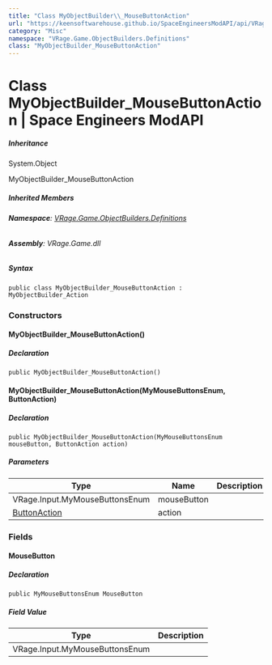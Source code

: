 ```yaml
---
title: "Class MyObjectBuilder\\_MouseButtonAction"
url: "https://keensoftwarehouse.github.io/SpaceEngineersModAPI/api/VRage.Game.ObjectBuilders.Definitions.MyObjectBuilder_MouseButtonAction.html"
category: "Misc"
namespace: "VRage.Game.ObjectBuilders.Definitions"
class: "MyObjectBuilder_MouseButtonAction"
---
```


# Class MyObjectBuilder\_MouseButtonAction | Space Engineers ModAPI

##### Inheritance

System.Object

MyObjectBuilder\_MouseButtonAction

##### Inherited Members

###### **Namespace**: [VRage.Game.ObjectBuilders.Definitions](https://keensoftwarehouse.github.io/SpaceEngineersModAPI/api/VRage.Game.ObjectBuilders.Definitions.html)

###### **Assembly**: VRage.Game.dll

##### Syntax

```
public class MyObjectBuilder_MouseButtonAction : MyObjectBuilder_Action
```

### Constructors

#### MyObjectBuilder\_MouseButtonAction()

##### Declaration

```
public MyObjectBuilder_MouseButtonAction()
```

#### MyObjectBuilder\_MouseButtonAction(MyMouseButtonsEnum, ButtonAction)

##### Declaration

```
public MyObjectBuilder_MouseButtonAction(MyMouseButtonsEnum mouseButton, ButtonAction action)
```

##### Parameters

| Type | Name | Description |
| --- | --- | --- |
| VRage.Input.MyMouseButtonsEnum | mouseButton |     |
| [ButtonAction](https://keensoftwarehouse.github.io/SpaceEngineersModAPI/api/VRage.Game.ObjectBuilders.Definitions.ButtonAction.html) | action |     |

### Fields

#### MouseButton

##### Declaration

```
public MyMouseButtonsEnum MouseButton
```

##### Field Value

| Type | Description |
| --- | --- |
| VRage.Input.MyMouseButtonsEnum |     |